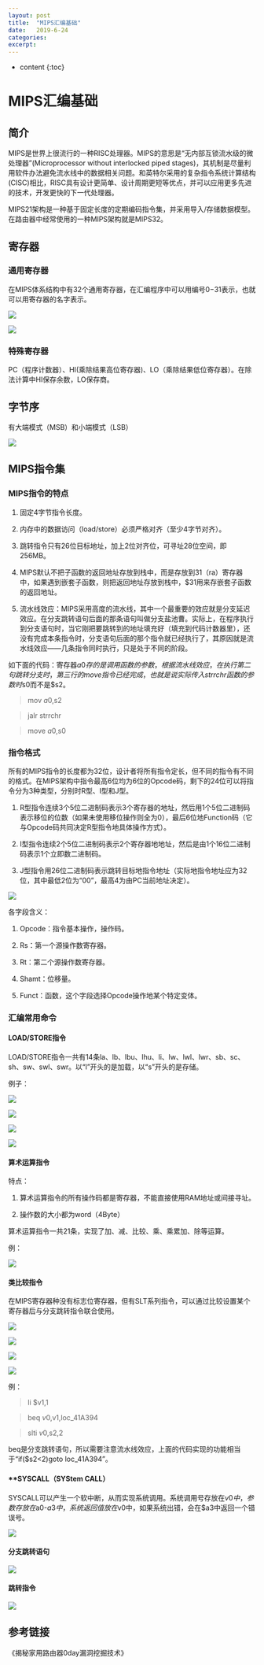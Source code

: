 ```yaml
---
layout: post
title:  "MIPS汇编基础"
date:   2019-6-24
categories: 
excerpt: 
---
```


* content
{:toc}

# **MIPS汇编基础**

## **简介**

MIPS是世界上很流行的一种RISC处理器。MIPS的意思是“无内部互锁流水级的微处理器”(Microprocessor without interlocked piped stages)，其机制是尽量利用软件办法避免流水线中的数据相关问题。和英特尔采用的复杂指令系统计算结构(CISC)相比，RISC具有设计更简单、设计周期更短等优点，并可以应用更多先进的技术，开发更快的下一代处理器。

MIPS21架构是一种基于固定长度的定期编码指令集，并采用导入/存储数据模型。在路由器中经常使用的一种MIPS架构就是MIPS32。

## **寄存器**

### **通用寄存器**

在MIPS体系结构中有32个通用寄存器，在汇编程序中可以用编号$0-$31表示，也就可以用寄存器的名字表示。

![](<http://ww1.sinaimg.cn/large/7fb67c86gy1g4bydpkmkbj215e03i0u7.jpg>)

![](<http://ww1.sinaimg.cn/large/7fb67c86gy1g4bycnlbsmj215k0ju48t.jpg>)

### **特殊寄存器**

PC（程序计数器）、HI(乘除结果高位寄存器)、LO（乘除结果低位寄存器）。在除法计算中HI保存余数，LO保存商。

## **字节序**

有大端模式（MSB）和小端模式（LSB）

![](<http://ww1.sinaimg.cn/large/7fb67c86gy1g4byi397r8j20o909n75j.jpg>)

## **MIPS指令集**

### **MIPS指令的特点**

1.  固定4字节指令长度。

2.  内存中的数据访问（load/store）必须严格对齐（至少4字节对齐）。

3.  跳转指令只有26位目标地址，加上2位对齐位，可寻址28位空间，即256MB。

4.  MIPS默认不把子函数的返回地址存放到栈中，而是存放到$31（$ra）寄存器中，如果遇到嵌套子函数，则把返回地址存放到栈中，$31用来存嵌套子函数的返回地址。

5.  流水线效应：MIPS采用高度的流水线，其中一个最重要的效应就是分支延迟效应。在分支跳转语句后面的那条语句叫做分支盐池曹。实际上，在程序执行到分支语句时，当它刚把要跳转到的地址填充好（填充到代码计数器里），还没有完成本条指令时，分支语句后面的那个指令就已经执行了，其原因就是流水线效应——几条指令同时执行，只是处于不同的阶段。

如下面的代码：寄存器$a0存的是调用函数的参数，根据流水线效应，在执行第二句跳转分支时，第三行的move指令已经完成，也就是说实际传入strrchr函数的参数时$s0而不是$s2。

>   mov $a0,$s2

>   jalr strrchr

>   move $a0,$s0

### **指令格式**

所有的MIPS指令的长度都为32位，设计者将所有指令定长，但不同的指令有不同的格式。在MIPS架构中指令最高6位均为6位的Opcode码，剩下的24位可以将指令分为3种类型，分别时R型、I型和J型。

1.  R型指令连续3个5位二进制码表示3个寄存器的地址，然后用1个5位二进制码表示移位的位数（如果未使用移位操作则全为0），最后6位地Function码（它与Opcode码共同决定R型指令地具体操作方式）。

2.  I型指令连续2个5位二进制码表示2个寄存器地地址，然后是由1个16位二进制码表示1个立即数二进制码。

3.  J型指令用26位二进制码表示跳转目标地指令地址（实际地指令地址应为32位，其中最低2位为“00”，最高4为由PC当前地址决定）。

![](<http://ww1.sinaimg.cn/large/7fb67c86gy1g4byz7cqguj216306zn09.jpg>)

各字段含义：

1.  Opcode：指令基本操作，操作码。

2.  Rs：第一个源操作数寄存器。

3.  Rt：第二个源操作数寄存器。

4.  Shamt：位移量。

5.  Funct：函数，这个字段选择Opcode操作地某个特定变体。

### **汇编常用命令**

#### **LOAD/STORE指令**

LOAD/STORE指令一共有14条la、lb、lbu、lhu、li、lw、lwl、lwr、sb、sc、sh、sw、swl、swr。以“l”开头的是加载，以“s”开头的是存储。

例子：

![](<http://ww1.sinaimg.cn/large/7fb67c86gy1g4bzb4d0nij215c03h762.jpg>)

![](<http://ww1.sinaimg.cn/large/7fb67c86gy1g4bzbhl2ivj215903f0ug.jpg>)

![](<http://ww1.sinaimg.cn/large/7fb67c86gy1g4bzbrxr0aj215b058acf.jpg>)

![](<http://ww1.sinaimg.cn/large/7fb67c86gy1g4bzc1tim6j215504v0uz.jpg>)

#### **算术运算指令**

特点：

1.  算术运算指令的所有操作码都是寄存器，不能直接使用RAM地址或间接寻址。

2.  操作数的大小都为word（4Byte）

算术运算指令一共21条，实现了加、减、比较、乘、乘累加、除等运算。

例：

![](<http://ww1.sinaimg.cn/large/7fb67c86gy1g4bzfclzuqj21440gfwmc.jpg>)

#### **类比较指令**

在MIPS寄存器种没有标志位寄存器，但有SLT系列指令，可以通过比较设置某个寄存器后与分支跳转指令联合使用。

![](<http://ww1.sinaimg.cn/large/7fb67c86gy1g4bzgzg0wrj215403bdhj.jpg>)

![](<http://ww1.sinaimg.cn/large/7fb67c86gy1g4bzh9i8n3j215f03atai.jpg>)

![](<http://ww1.sinaimg.cn/large/7fb67c86gy1g4bzhgpvi0j215703fjt7.jpg>)

![](<http://ww1.sinaimg.cn/large/7fb67c86gy1g4bzhpsxabj215803hgnl.jpg>)

例：

>   li $v1,1

>   beq $v0,$v1,loc_41A394

>   slti $v0,$s2,2

beq是分支跳转语句，所以需要注意流水线效应，上面的代码实现的功能相当于“if($s2<2)goto loc_41A394”。

#### **SYSCALL（SYStem CALL）

SYSCALL可以产生一个软中断，从而实现系统调用。系统调用号存放在$v0中，参数存放在$a0-$a3中，系统返回值放在$v0中，如果系统出错，会在$a3中返回一个错误号。

![](<http://ww1.sinaimg.cn/large/7fb67c86gy1g4c0d7e46oj21590cftcj.jpg>)

#### **分支跳转语句**

![](<http://ww1.sinaimg.cn/large/7fb67c86gy1g4c0dmxfpfj215b0d5gt9.jpg>)

#### **跳转指令**

![](<http://ww1.sinaimg.cn/large/7fb67c86gy1g4c0e7hk1gj215706mwhr.jpg>)

## **参考链接**

《揭秘家用路由器0day漏洞挖掘技术》
